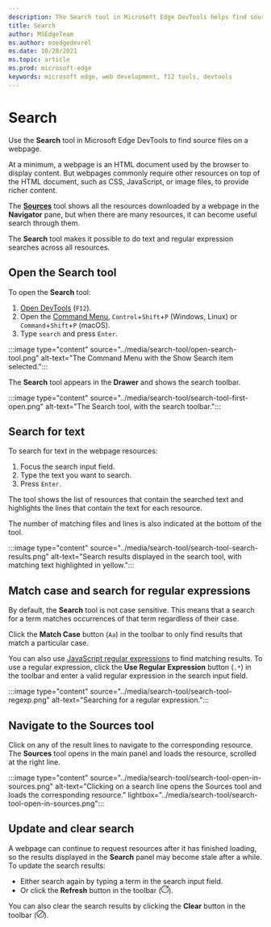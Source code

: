 ```yaml
---
description: The Search tool in Microsoft Edge DevTools helps find source files.
title: Search
author: MSEdgeTeam
ms.author: msedgedevrel
ms.date: 10/28/2021
ms.topic: article
ms.prod: microsoft-edge
keywords: microsoft edge, web development, f12 tools, devtools
---
```

# Search

Use the **Search** tool in Microsoft Edge DevTools to find source files on a webpage.

At a minimum, a webpage is an HTML document used by the browser to display content. But webpages commonly require other resources on top of the HTML document, such as CSS, JavaScript, or image files, to provide richer content.

The [**Sources**](../sources/index.md) tool shows all the resources downloaded by a webpage in the **Navigator** pane, but when there are many resources, it can become useful search through them.

The **Search** tool makes it possible to do text and regular expression searches across all resources.


<!-- ====================================================================== -->
## Open the Search tool

To open the **Search** tool:

1. [Open DevTools](../open/index.md) (`F12`).
1. Open the [Command Menu](../command-menu/index.md), `Control`+`Shift`+`P` (Windows, Linux) or `Command`+`Shift`+`P` (macOS).
1. Type `search` and press `Enter`.

:::image type="content" source="../media/search-tool/open-search-tool.png" alt-text="The Command Menu with the Show Search item selected.":::

The **Search** tool appears in the **Drawer** and shows the search toolbar.

:::image type="content" source="../media/search-tool/search-tool-first-open.png" alt-text="The Search tool, with the search toolbar.":::


<!-- ====================================================================== -->
## Search for text

To search for text in the webpage resources:

1. Focus the search input field.
1. Type the text you want to search.
1. Press `Enter`.

The tool shows the list of resources that contain the searched text and highlights the lines that contain the text for each resource.

The number of matching files and lines is also indicated at the bottom of the tool.

:::image type="content" source="../media/search-tool/search-tool-search-results.png" alt-text="Search results displayed in the search tool, with matching text highlighted in yellow.":::


<!-- ====================================================================== -->
## Match case and search for regular expressions

By default, the **Search** tool is not case sensitive. This means that a search for a term matches occurrences of that term regardless of their case.

Click the **Match Case** button (`Aa`) in the toolbar to only find results that match a particular case.

You can also use [JavaScript regular expressions](https://developer.mozilla.org/en-US/docs/Web/JavaScript/Guide/Regular_Expressions) to find matching results. To use a regular expression, click the **Use Regular Expression** button (`.*`) in the toolbar and enter a valid regular expression in the search input field.

:::image type="content" source="../media/search-tool/search-tool-regexp.png" alt-text="Searching for a regular expression.":::


<!-- ====================================================================== -->
## Navigate to the Sources tool

Click on any of the result lines to navigate to the corresponding resource. The **Sources** tool opens in the main panel and loads the resource, scrolled at the right line.

:::image type="content" source="../media/search-tool/search-tool-open-in-sources.png" alt-text="Clicking on a search line opens the Sources tool and loads the corresponding resource." lightbox="../media/search-tool/search-tool-open-in-sources.png":::


<!-- ====================================================================== -->
## Update and clear search

A webpage can continue to request resources after it has finished loading, so the results displayed in the **Search** panel may become stale after a while. To update the search results:

* Either search again by typing a term in the search input field.
* Or click the **Refresh** button in the toolbar (![Refresh search button](../media/search-tool/search-tool-refresh.png)).

You can also clear the search results by clicking the **Clear** button in the toolbar (![Clear search button](../media/search-tool/search-tool-clear.png)).
